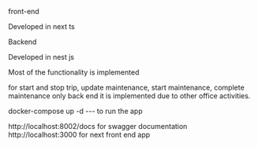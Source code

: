 front-end

Developed in next ts

Backend

Developed in nest js

Most of the functionality is implemented

for start and stop trip, update maintenance, start maintenance, complete maintenance only back end it is implemented due to other office activities.

docker-compose up -d                --- to run the app

http://localhost:8002/docs for swagger documentation
http://localhost:3000 for next front end app
